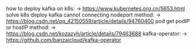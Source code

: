how to deploy kafka on k8s: -> https://www.kubernetes.org.cn/5653.html
solve k8s deploy kafka cannot connecting nodeport method: -> https://blog.csdn.net/qq_42150559/article/details/94760400
pod get podIP or hostIP method: -> https://blog.csdn.net/kozazyh/article/details/79463688
kafka-operator: -> https://github.com/banzaicloud/kafka-operator
